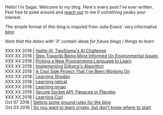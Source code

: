 Hello! I'm Sagar. Welcome to my blog. Here's every post I've ever written. Feel free to poke around and [reach out](mailto:sagar314p@gmail.com) to me if something peaks your interest.  

The simple format of this blog is inspired from Julia Evans' very informative [blog](https://jvns.ca/)  
  
*Note that the dates with 'X' contain ideas for future blogs / things to learn*  

XXX XX  2018 | [Halite-III: TwoSigma's AI Challenge](/blog/halite3.md)  
XXX XX  2018 | [Step Towards Being More Informed On Environmental Issues](/blog/environment.md)  
XXX XX  2018 | [Picking a New Programming Language to Learn](/blog/language1.md)  
XXX XX  2018 | [Implementing Dijkstra's Algorithm](/blog/dijkstra.md)  
XXX XX  2018 | [A Cool Side Project That I've Been Working On](/blog/quaternion.md)  
XXX XX  2018 | [Learning Shodan](/blog/shodan.md)  
XXX XX  2018 | [Learning netcat](/blog/netcat.md)  
XXX XX  2018 | [Learning nmap](/blog/nmap.md)  
XXX XX  2018 | [Secure Socket API: Panacea or Placebo](/blog/ssa.md)  
XXX XX  2018 | [Learning Curl](/blog/curl.md)  
Oct 07  2018 | [Setting some ground rules for the blog](/blog/ground_rules.md)  
Oct 03  2018 | [So you want to learn crypto, but don't know where to start](/blog/cryptopals.md)  
